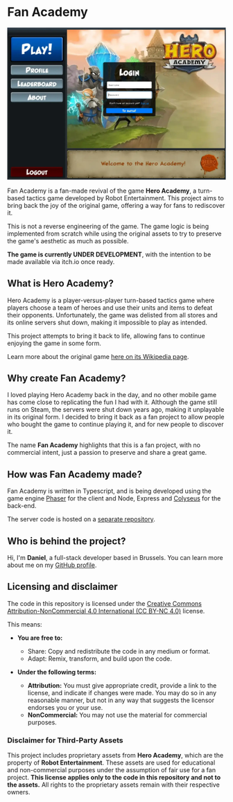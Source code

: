 # Fan Academy

<p align="center">
<img src="./readmeImage.webp" alt="Fan Academy screenshot" width="600" height="auto">
</p>

Fan Academy is a fan-made revival of the game **Hero Academy**, a turn-based tactics game developed by Robot Entertainment. This project aims to bring back the joy of the original game, offering a way for fans to rediscover it.

This is not a reverse engineering of the game. The game logic is being implemented from scratch while using the original assets to try to preserve the game's aesthetic as much as possible.

**The game is currently UNDER DEVELOPMENT**, with the intention to be made available via itch.io once ready.

## What is Hero Academy?

Hero Academy is a player-versus-player turn-based tactics game where players choose a team of heroes and use their units and items to defeat their opponents. Unfortunately, the game was delisted from all stores and its online servers shut down, making it impossible to play as intended.

This project attempts to bring it back to life, allowing fans to continue enjoying the game in some form.

Learn more about the original game [here on its Wikipedia page](https://en.wikipedia.org/wiki/Hero_Academy).

## Why create Fan Academy?

I loved playing Hero Academy back in the day, and no other mobile game has come close to replicating the fun I had with it. Although the game still runs on Steam, the servers were shut down years ago, making it unplayable in its original form. I decided to bring it back as a fan project to allow people who bought the game to continue playing it, and for new people to discover it.

The name **Fan Academy** highlights that this is a fan project, with no commercial intent, just a passion to preserve and share a great game.

## How was Fan Academy made?

Fan Academy is written in Typescript, and is being developed using the game engine [Phaser](https://phaser.io/) for the client and Node, Express and [Colyseus](https://colyseus.io/) for the back-end.

The server code is hosted on a [separate repository](https://github.com/Dan-DH/fan-academy-be).

## Who is behind the project?

Hi, I'm **Daniel**, a full-stack developer based in Brussels. You can learn more about me on my [GitHub profile](https://github.com/Dan-DH).

## Licensing and disclaimer

The code in this repository is licensed under the [Creative Commons Attribution-NonCommercial 4.0 International (CC BY-NC 4.0)](https://creativecommons.org/licenses/by-nc/4.0/) license.

This means:
- **You are free to:**
  - Share: Copy and redistribute the code in any medium or format.
  - Adapt: Remix, transform, and build upon the code.

- **Under the following terms:**
  - **Attribution:** You must give appropriate credit, provide a link to the license, and indicate if changes were made. You may do so in any reasonable manner, but not in any way that suggests the licensor endorses you or your use.
  - **NonCommercial:** You may not use the material for commercial purposes.

### **Disclaimer for Third-Party Assets**

This project includes proprietary assets from **Hero Academy**, which are the property of **Robot Entertainment**. These assets are used for educational and non-commercial purposes under the assumption of fair use for a fan project. **This license applies only to the code in this repository and not to the assets.** All rights to the proprietary assets remain with their respective owners.
